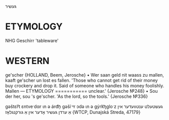 געשיר

ETYMOLOGY
===========
NHG Geschirr 'tableware'

WESTERN
========

ge'scher {HOLLAND, Beem, Jerosche}
	•	Wer saan geld nit waass zu mallen, kaaft ge'scher un lost es fallen. 'Those who cannot get rid of their money buy crockery and drop it. Said of someone who handles his money foolishly. Mallen — ETYMOLOGY
=========== unclear.' {Jerosche №248}
	•	Sou der her, sou 's ge'scher. 'As the lord, so the tools.' {Jerosche №336}

gəštɛlʲt ɛntveˑdαr ɩn ə árd͡n̩ gəšíˑᵊr ɔdə ɩn ə gýrk͡ŋgloˑz געשטעלט ענטוועדער אין אַ ערדן געשיר אָדער אין אַ גורקנגלאָז {WTCP, Dunajská Streda, 47179}
